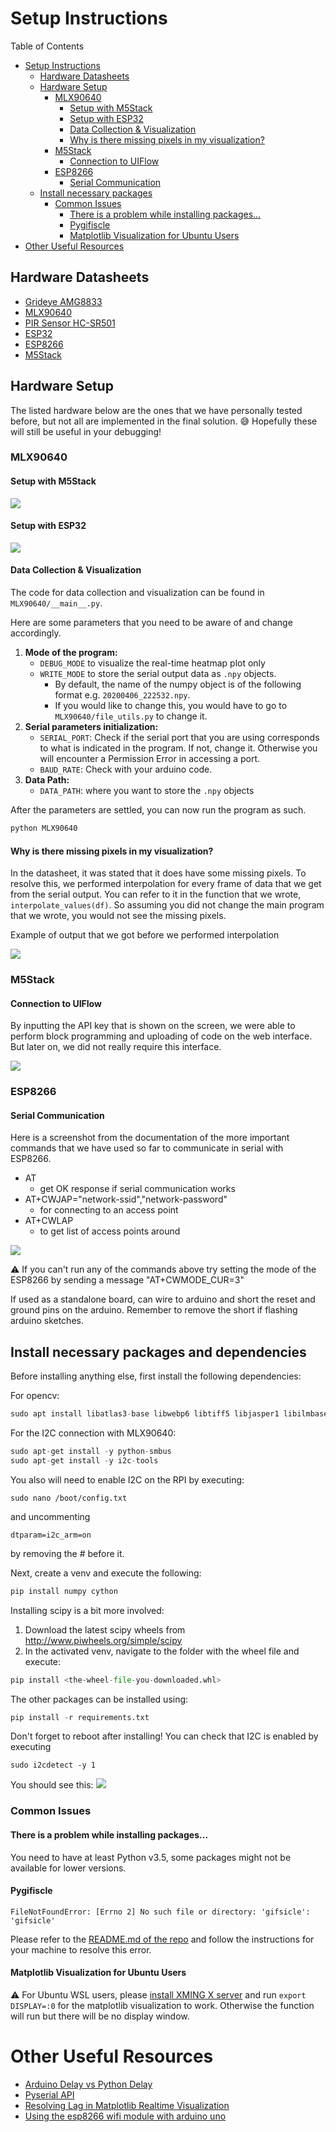 # Setup Instructions

Table of Contents

- [Setup Instructions](#setup-instructions)
  - [Hardware Datasheets](#hardware-datasheets)
  - [Hardware Setup](#hardware-setup)
    - [MLX90640](#mlx90640)
      - [Setup with M5Stack](#setup-with-m5stack)
      - [Setup with ESP32](#setup-with-esp32)
      - [Data Collection & Visualization](#data-collection--visualization)
      - [Why is there missing pixels in my visualization?](#why-is-there-missing-pixels-in-my-visualization)
    - [M5Stack](#m5stack)
      - [Connection to UIFlow](#connection-to-uiflow)
    - [ESP8266](#esp8266)
      - [Serial Communication](#serial-communication)
  - [Install necessary packages](#install-necessary-packages)
    - [Common Issues](#common-issues)
      - [There is a problem while installing packages...](#there-is-a-problem-while-installing-packages)
      - [Pygifiscle](#pygifiscle)
      - [Matplotlib Visualization for Ubuntu Users](#matplotlib-visualization-for-ubuntu-users)
- [Other Useful Resources](#other-useful-resources)

## Hardware Datasheets

- [Grideye AMG8833](https://cdn.sparkfun.com/assets/4/1/c/0/1/Grid-EYE_Datasheet.pdf)
- [MLX90640](https://www.melexis.com/en/documents/documentation/datasheets/datasheet-mlx90640)
- [PIR Sensor HC-SR501](http://www.datasheetcafe.com/hc-sr501-datasheet-detector/)
- [ESP32](https://www.espressif.com/sites/default/files/documentation/esp32_datasheet_en.pdf)
- [ESP8266](https://www.espressif.com/en/products/hardware/esp8266ex/overview)
- [M5Stack](https://m5stack.com)

## Hardware Setup

The listed hardware below are the ones that we have personally tested before, but not all are implemented in the final solution. 😅 Hopefully these will still be useful in your debugging!

### MLX90640

#### Setup with M5Stack

![](screenshots/MLX_setup_01.jpg)

#### Setup with ESP32

![](screenshots/MLX_setup_02.jpg)

#### Data Collection & Visualization

The code for data collection and visualization can be found in `MLX90640/__main__.py`.

Here are some parameters that you need to be aware of and change accordingly.

1. **Mode of the program:**
   - `DEBUG_MODE` to visualize the real-time heatmap plot only
   - `WRITE_MODE` to store the serial output data as `.npy` objects.
     - By default, the name of the numpy object is of the following format e.g. `20200406_222532.npy`.
     - If you would like to change this, you would have to go to `MLX90640/file_utils.py` to change it.
2. **Serial parameters initialization:**
   - `SERIAL_PORT`: Check if the serial port that you are using corresponds to what is indicated in the program. If not, change it. Otherwise you will encounter a Permission Error in accessing a port.
   - `BAUD_RATE`: Check with your arduino code.
3. **Data Path:**
   - `DATA_PATH`: where you want to store the `.npy` objects

After the parameters are settled, you can now run the program as such.

```python
python MLX90640
```

#### Why is there missing pixels in my visualization?

In the datasheet, it was stated that it does have some missing pixels. To resolve this, we performed interpolation for every frame of data that we get from the serial output. You can refer to it in the function that we wrote, `interpolate_values(df)`. So assuming you did not change the main program that we wrote, you would not see the missing pixels.

Example of output that we got before we performed interpolation

![](screenshots/MLX_initial_data_visualization.jpg)

### M5Stack

#### Connection to UIFlow

By inputting the API key that is shown on the screen, we were able to perform block programming and uploading of code on the web interface. But later on, we did not really require this interface.

![](screenshots/M5Stack_UIFlow.jpg)

### ESP8266

#### Serial Communication

Here is a screenshot from the documentation of the more important commands that we have used so far to communicate in serial with ESP8266.

- AT
  - get OK response if serial communication works
- AT+CWJAP="network-ssid","network-password"
  - for connecting to an access point
- AT+CWLAP
  - to get list of access points around

![](screenshots/esp8266_commands.jpg)

:warning: If you can't run any of the commands above try setting the mode of the ESP8266 by sending a message "AT+CWMODE_CUR=3"

If used as a standalone board, can wire to arduino and short the reset and ground pins on the arduino. Remember to remove the short if flashing arduino sketches.

## Install necessary packages and dependencies
Before installing anything else, first install the following dependencies:

For opencv:
```python
sudo apt install libatlas3-base libwebp6 libtiff5 libjasper1 libilmbase23 libopenexr23 libavcodec58 libavformat58 libavutil56 libswscale5 libgtk-3-0 libpangocairo-1.0-0 libpango-1.0-0 libatk1.0-0 libcairo-gobject2 libcairo2 libgdk-pixbuf2.0-0 libqtgui4 libqt4-test libqtcore4
```

For the I2C connection with MLX90640:
```python
sudo apt-get install -y python-smbus
sudo apt-get install -y i2c-tools
```

You also will need to enable I2C on the RPI by executing:
```commandline
sudo nano /boot/config.txt
``` 
and uncommenting 
```editorconfig
dtparam=i2c_arm=on
```
by removing the # before it.

Next, create a venv and execute the following:
```python
pip install numpy cython
```
Installing scipy is a bit more involved:
1. Download the latest scipy wheels from http://www.piwheels.org/simple/scipy
2. In the activated venv, navigate to the folder with the wheel file and execute:
```python
pip install <the-wheel-file-you-downloaded.whl>
```

The other packages can be installed using:
```python
pip install -r requirements.txt
```

Don't forget to reboot after installing! You can check that I2C is enabled by executing
```commandline
sudo i2cdetect -y 1
```
You should see this:
![](screenshots/i2c_detect_mlx90640.png)

### Common Issues

#### There is a problem while installing packages...

You need to have at least Python v3.5, some packages might not be available for lower versions.

#### Pygifiscle 

`FileNotFoundError: [Errno 2] No such file or directory: 'gifsicle': 'gifsicle'`

Please refer to the [README.md of the repo](https://github.com/LucaCappelletti94/pygifsicle) and follow the instructions for your machine to resolve this error.

#### Matplotlib Visualization for Ubuntu Users

:warning: For Ubuntu WSL users, please [install XMING X server](https://sourceforge.net/projects/xming/) and run `export DISPLAY=:0` for the matplotlib visualization to work. Otherwise the function will run but there will be no display window.

# Other Useful Resources

- [Arduino Delay vs Python Delay](https://arduino.stackexchange.com/questions/12808/handle-reading-timing-in-python-using-pyserial)
- [Pyserial API](https://arduino.stackexchange.com/questions/12808/handle-reading-timing-in-python-using-pyserial)
- [Resolving Lag in Matplotlib Realtime Visualization](https://bastibe.de/2013-05-30-speeding-up-matplotlib.html)
- [Using the esp8266 wifi module with arduino uno](https://medium.com/@cgrant/using-the-esp8266-wifi-module-with-arduino-uno-publishing-to-thingspeak-99fc77122e82)
